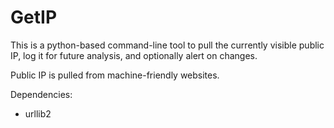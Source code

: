 # GetIP

This is a python-based command-line tool to pull the currently visible public IP, log it for future analysis, and optionally alert on changes.

Public IP is pulled from machine-friendly websites.

Dependencies:
- urllib2
